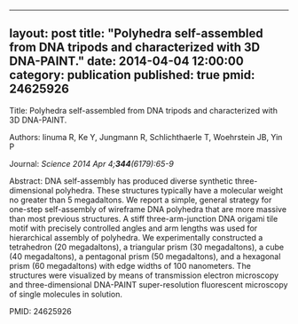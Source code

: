 
---
layout: post
title:  "Polyhedra self-assembled from DNA tripods and characterized with 3D DNA-PAINT."
date:   2014-04-04 12:00:00
category:  publication
published: true
pmid: 24625926
---

Title: Polyhedra self-assembled from DNA tripods and characterized with 3D DNA-PAINT.

Authors: Iinuma R, Ke Y, Jungmann R, Schlichthaerle T, Woehrstein JB, Yin P

Journal: *Science 2014 Apr 4;**344**(6179):65-9*

Abstract: DNA self-assembly has produced diverse synthetic three-dimensional polyhedra. These structures typically have a molecular weight no greater than 5 megadaltons. We report a simple, general strategy for one-step self-assembly of wireframe DNA polyhedra that are more massive than most previous structures. A stiff three-arm-junction DNA origami tile motif with precisely controlled angles and arm lengths was used for hierarchical assembly of polyhedra. We experimentally constructed a tetrahedron (20 megadaltons), a triangular prism (30 megadaltons), a cube (40 megadaltons), a pentagonal prism (50 megadaltons), and a hexagonal prism (60 megadaltons) with edge widths of 100 nanometers. The structures were visualized by means of transmission electron microscopy and three-dimensional DNA-PAINT super-resolution fluorescent microscopy of single molecules in solution.

PMID: 24625926

